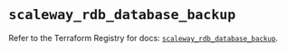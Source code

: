 # `scaleway_rdb_database_backup`

Refer to the Terraform Registry for docs: [`scaleway_rdb_database_backup`](https://registry.terraform.io/providers/scaleway/scaleway/2.59.0/docs/resources/rdb_database_backup).
